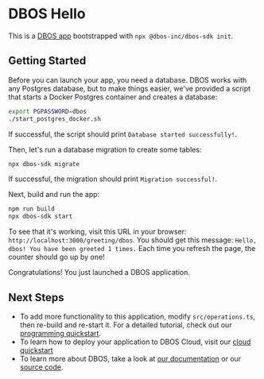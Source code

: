 # DBOS Hello

This is a [DBOS app](https://docs.dbos.dev/) bootstrapped with `npx @dbos-inc/dbos-sdk init`.

## Getting Started

Before you can launch your app, you need a database.
DBOS works with any Postgres database, but to make things easier, we've provided a script that starts a Docker Postgres container and creates a database:

```bash
export PGPASSWORD=dbos
./start_postgres_docker.sh
```

If successful, the script should print `Database started successfully!`.

Then, let's run a database migration to create some tables:

```bash
npx dbos-sdk migrate
```

If successful, the migration should print `Migration successful!`.

Next, build and run the app:

```bash
npm run build
npx dbos-sdk start
```

To see that it's working, visit this URL in your browser: `http://localhost:3000/greeting/dbos`. You should get this message: `Hello, dbos! You have been greeted 1 times.` Each time you refresh the page, the counter should go up by one!

Congratulations! You just launched a DBOS application.

## Next Steps

- To add more functionality to this application, modify `src/operations.ts`, then re-build and re-start it. For a detailed tutorial, check out our [programming quickstart](https://docs.dbos.dev/getting-started/quickstart-programming).
- To learn how to deploy your application to DBOS Cloud, visit our [cloud quickstart](https://docs.dbos.dev/getting-started/quickstart-cloud/)
- To learn more about DBOS, take a look at [our documentation](https://docs.dbos.dev/) or our [source code](https://github.com/dbos-inc/dbos-sdk).